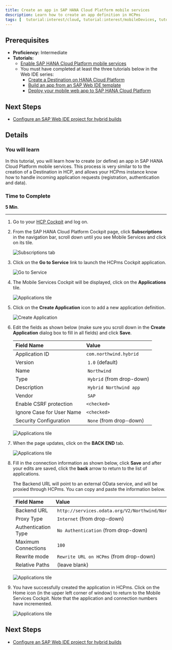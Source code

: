 ```yaml
---
title: Create an app in SAP HANA Cloud Platform mobile services
description: Learn how to create an app definition in HCPms
tags: [  tutorial:interest/cloud, tutorial:interest/mobileDevices, tutorial:product/hcp, tutorial:product/mobile ]
---
```

## Prerequisites  
 - **Proficiency:** Intermediate
 - **Tutorials:** 
   - [Enable SAP HANA Cloud Platform mobile services](http://go.sap.com/developer/tutorials/hcpms-enable-mobile-services.html)
   - You must have completed at least the three tutorials below in the Web IDE series:  
     - [Create a Destination on HANA Cloud Platform](http://go.sap.com/developer/tutorials/hcp-create-destination.html)
     - [Build an app from an SAP Web IDE template](http://go.sap.com/developer/tutorials/hcp-template-mobile-web-app.html)
     - [Deploy your mobile web app to SAP HANA Cloud Platform](http://go.sap.com/developer/tutorials/hcp-deploy-mobile-web-app.html)

## Next Steps
 - [Configure an SAP Web IDE project for hybrid builds](http://go.sap.com/developer/tutorials/hcpms-webide-hybrid-config.html)

## Details
### You will learn  
In this tutorial, you will learn how to create (or define) an app in SAP HANA Cloud Platform mobile services. This process is very similar to to the creation of a Destination in HCP, and allows your HCPms instance know how to handle incoming application requests (registration, authentication and data). 

### Time to Complete
**5 Min**.

---

1. Go to your [HCP Cockpit](https://account.hanatrial.ondemand.com) and log on.


2. From the SAP HANA Cloud Platform Cockpit page, click **Subscriptions** in the navigation bar, scroll down until you see Mobile Services and click on its tile.

    ![Subscriptions tab](https://raw.githubusercontent.com/SAPDocuments/Tutorials/master/tutorials/hcpms-create-app/2.png)

3. Click on the **Go to Service** link to launch the HCPms Cockpit application.

    ![Go to Service](https://raw.githubusercontent.com/SAPDocuments/Tutorials/master/tutorials/hcpms-create-app/3.png)


4. The Mobile Services Cockpit will be displayed, click on the **Applications** tile.

    ![Applications tile](https://raw.githubusercontent.com/SAPDocuments/Tutorials/master/tutorials/hcpms-create-app/4.png)

5. Click on the **Create Application** icon to add a new application definition.

    ![Create Application](https://raw.githubusercontent.com/SAPDocuments/Tutorials/master/tutorials/hcpms-create-app/5.png)

6. Edit the fields as shown below (make sure you scroll down in the **Create Application** dialog box to fill in all fields) and click **Save**.

    Field Name                | Value
    :------------------------ | :-------------
    Application ID            | `com.northwind.hybrid`
    Version                   | `1.0` (default)
    Name                      | `Northwind`
    Type                      | `Hybrid` (from drop-down)
    Description               | `Hybrid Northwind app`
    Vendor                    | `SAP`
    Enable CSRF protection    | `<checked>`
    Ignore Case for User Name | `<checked>`
    Security Configuration    | `None` (from drop-down)

    ![Applications tile](https://raw.githubusercontent.com/SAPDocuments/Tutorials/master/tutorials/hcpms-create-app/6.png)

7. When the page updates, click on the **BACK END** tab.

    ![Applications tile](https://raw.githubusercontent.com/SAPDocuments/Tutorials/master/tutorials/hcpms-create-app/7.png)

8. Fill in the connection information as shown below, click **Save** and after your edits are saved, click the **back** arrow to return to the list of applications.

    The Backend URL will point to an external OData service, and will be proxied through HCPms. You can copy and paste the information below.

    Field Name                | Value
    :------------------------ | :-------------
    Backend URL         | `http://services.odata.org/V2/Northwind/Northwind.svc`
    Proxy Type          | `Internet` (from drop-down) 
    Authentication Type | `No Authentication` (from drop-down)
    Maximum Connections | `100`
    Rewrite mode        | `Rewrite URL on HCPms` (from drop-down)
    Relative Paths      | (leave blank)

    ![Applications tile](https://raw.githubusercontent.com/SAPDocuments/Tutorials/master/tutorials/hcpms-create-app/8.png)


9. You have successfully created the application in HCPms. Click on the Home icon (in the upper left corner of window) to return to the Mobile Services Cockpit. Note that the application and connection numbers have incremented.

    ![Applications tile](https://raw.githubusercontent.com/SAPDocuments/Tutorials/master/tutorials/hcpms-create-app/9.png)
    

## Next Steps
 - [Configure an SAP Web IDE project for hybrid builds](http://go.sap.com/developer/tutorials/hcpms-webide-hybrid-config.html)
